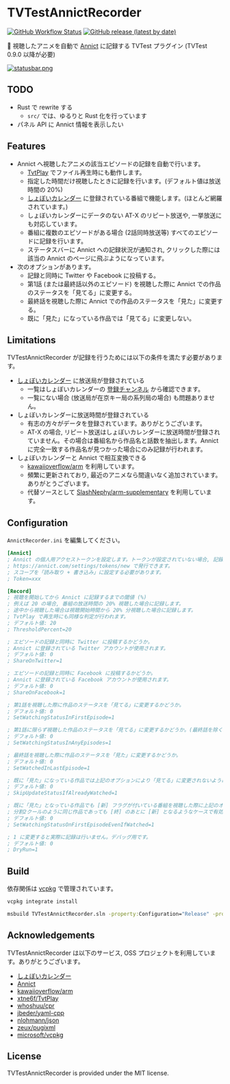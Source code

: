 # TVTestAnnictRecorder

[![GitHub Workflow Status](https://img.shields.io/github/workflow/status/SlashNephy/TVTestAnnictRecorder/latest?style=flat-square)](https://github.com/SlashNephy/TVTestAnnictRecorder/actions)
[![GitHub release (latest by date)](https://img.shields.io/github/v/release/SlashNephy/TVTestAnnictRecorder?style=flat-square)](https://github.com/SlashNephy/TVTestAnnictRecorder/releases)

📝 視聴したアニメを自動で [Annict](https://annict.com/) に記録する TVTest プラグイン (TVTest 0.9.0 以降が必要)

[![statusbar.png](https://i.imgur.com/vZDneZO.png)](https://github.com/SlashNephy/TVTestAnnictRecorder)

## TODO

- Rust で rewrite する
  - `src/` では、ゆるりと Rust 化を行っています
- パネル API に Annict 情報を表示したい

## Features

- Annict へ視聴したアニメの該当エピソードの記録を自動で行います。
  - [TvtPlay](https://github.com/xtne6f/TvtPlay) でファイル再生時にも動作します。
  - 指定した時間だけ視聴したときに記録を行います。(デフォルト値は放送時間の 20%)
  - [しょぼいカレンダー](https://cal.syoboi.jp/) に登録されている番組で機能します。(ほとんど網羅されています。)
  - しょぼいカレンダーにデータのない AT-X のリピート放送や, 一挙放送にも対応しています。
  - 番組に複数のエピソードがある場合 (2話同時放送等) すべてのエピソードに記録を行います。
  - ステータスバーに Annict への記録状況が通知され, クリックした際には該当の Annict のページに飛ぶようになっています。
- 次のオプションがあります。
  - 記録と同時に Twitter や Facebook に投稿する。
  - 第1話 (または最終話以外のエピソード) を視聴した際に Annict での作品のステータスを「見てる」に変更する。
  - 最終話を視聴した際に Annict での作品のステータスを「見た」に変更する。
  - 既に「見た」になっている作品では「見てる」に変更しない。

## Limitations

TVTestAnnictRecorder が記録を行うためには以下の条件を満たす必要があります。

- [しょぼいカレンダー](https://cal.syoboi.jp) に放送局が登録されている
  - 一覧はしょぼいカレンダーの [登録チャンネル](https://cal.syoboi.jp/mng?Action=ShowChList) から確認できます。
  - 一覧にない場合 (放送局が在京キー局の系列局の場合) も問題ありません。
- しょぼいカレンダーに放送時間が登録されている
  - 有志の方々がデータを登録されています。ありがとうございます。
  - AT-X の場合, リピート放送はしょぼいカレンダーに放送時間が登録されていません。その場合は番組名から作品名と話数を抽出します。Annict に完全一致する作品名が見つかった場合にのみ記録が行われます。
- しょぼいカレンダーと Annict で相互変換できる
  - [kawaiioverflow/arm](https://github.com/kawaiioverflow/arm) を利用しています。
  - 頻繁に更新されており, 最近のアニメなら間違いなく追加されています。ありがとうございます。
  - 代替ソースとして [SlashNephy/arm-supplementary](https://github.com/SlashNephy/arm-supplementary) を利用しています。

## Configuration

`AnnictRecorder.ini` を編集してください。

```ini
[Annict]
; Annict の個人用アクセストークンを設定します。トークンが設定されていない場合, 記録は行いません。
; https://annict.com/settings/tokens/new で発行できます。
; スコープを「読み取り + 書き込み」に設定する必要があります。
; Token=xxx

[Record]
; 視聴を開始してから Annict に記録するまでの閾値 (%)
; 例えば 20 の場合, 番組の放送時間の 20% 視聴した場合に記録します。
; 途中から視聴した場合は視聴開始時間から 20% 分視聴した場合に記録します。
; TvtPlay で再生時にも同様な判定が行われます。
; デフォルト値: 20
; ThresholdPercent=20

; エピソードの記録と同時に Twitter に投稿するかどうか。
; Annict に登録されている Twitter アカウントが使用されます。
; デフォルト値: 0
; ShareOnTwitter=1

; エピソードの記録と同時に Facebook に投稿するかどうか。
; Annict に登録されている Facebook アカウントが使用されます。
; デフォルト値: 0
; ShareOnFacebook=1

; 第1話を視聴した際に作品のステータスを「見てる」に変更するかどうか。
; デフォルト値: 0
; SetWatchingStatusInFirstEpisode=1

; 第1話に限らず視聴した作品のステータスを「見てる」に変更するかどうか。(最終話を除く)
; デフォルト値: 0
; SetWatchingStatusInAnyEpisodes=1

; 最終話を視聴した際に作品のステータスを「見た」に変更するかどうか。
; デフォルト値: 0
; SetWatchedInLastEpisode=1

; 既に「見た」になっている作品では上記のオプションにより「見てる」に変更されないようにするかどうか。
; デフォルト値: 0
; SkipUpdateStatusIfAlreadyWatched=1

; 既に「見た」となっている作品でも [新] フラグが付いている番組を視聴した際に上記のオプションにより「見てる」に変更されるようにするかどうか。
; 分割2クールのように同じ作品であっても [終] のあとに [新] となるようなケースで有効です。
; デフォルト値: 0
; SetWatchingStatusOnFirstEpisodeEvenIfWatched=1

; 1 に変更すると実際に記録は行いません。デバッグ用です。
; デフォルト値: 0
; DryRun=1
```

## Build

依存関係は [vcpkg](https://github.com/microsoft/vcpkg) で管理されています。

```bat
vcpkg integrate install

msbuild TVTestAnnictRecorder.sln -property:Configuration="Release" -property:Platform="x64" -m
```

## Acknowledgements

TVTestAnnictRecorder は以下のサービス, OSS プロジェクトを利用しています。ありがとうございます。

- [しょぼいカレンダー](https://cal.syoboi.jp)
- [Annict](https://annict.com)
- [kawaiioverflow/arm](https://github.com/kawaiioverflow/arm)
- [xtne6f/TvtPlay](https://github.com/xtne6f/TvtPlay)
- [whoshuu/cpr](https://github.com/whoshuu/cpr)
- [jbeder/yaml-cpp](https://github.com/jbeder/yaml-cpp)
- [nlohmann/json](https://github.com/nlohmann/json)
- [zeux/pugixml](https://github.com/zeux/pugixml)
- [microsoft/vcpkg](https://github.com/microsoft/vcpkg)

## License

TVTestAnnictRecorder is provided under the MIT license.

